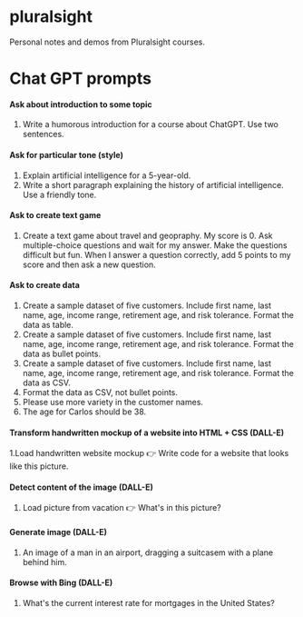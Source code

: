 # pluralsight

Personal notes and demos from Pluralsight courses.

# Chat GPT prompts

#### Ask about introduction to some topic

1. Write a humorous introduction for a course about ChatGPT. Use two sentences.

#### Ask for particular tone (style)

1. Explain artificial intelligence for a 5-year-old.
2. Write a short paragraph explaining the history of artificial intelligence. Use a friendly tone.

#### Ask to create text game

1. Create a text game about travel and geopraphy. My score is 0. Ask multiple-choice questions and wait for my answer. Make the questions difficult but fun. When I answer a question correctly, add 5 points to my score and then ask a new question.

#### Ask to create data

1. Create a sample dataset of five customers. Include first name, last name, age, income range, retirement age, and risk tolerance. Format the data as table.
2. Create a sample dataset of five customers. Include first name, last name, age, income range, retirement age, and risk tolerance. Format the data as bullet points.
3. Create a sample dataset of five customers. Include first name, last name, age, income range, retirement age, and risk tolerance. Format the data as CSV.
4. Format the data as CSV, not bullet points.
5. Please use more variety in the customer names.
6. The age for Carlos should be 38.

#### Transform handwritten mockup of a website into HTML + CSS (DALL-E)

1.Load handwritten website mockup 👉 Write code for a website that looks like this picture.

#### Detect content of the image (DALL-E)

1. Load picture from vacation 👉 What's in this picture?

#### Generate image (DALL-E)

1. An image of a man in an airport, dragging a suitcasem with a plane behind him.

#### Browse with Bing (DALL-E)

1. What's the current interest rate for mortgages in the United States?
